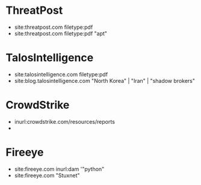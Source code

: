 # ThreatPost
- site:threatpost.com filetype:pdf
- site:threatpost.com filetype:pdf "apt"

# TalosIntelligence
- site:talosintelligence.com filetype:pdf
- site:blog.talosintelligence.com "North Korea" | "Iran" | "shadow brokers"

# CrowdStrike
- inurl:crowdstrike.com/resources/reports
- 

# Fireeye
- site:fireeye.com inurl:dam '"python"
- site:fireeye.com "Stuxnet"
